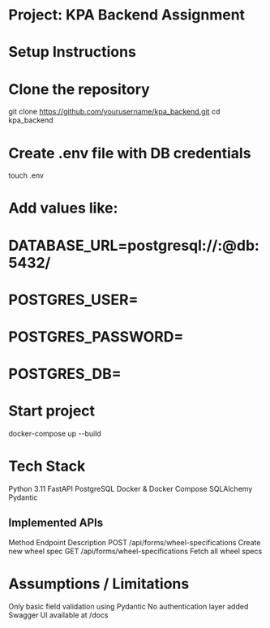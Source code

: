 # Project: KPA Backend Assignment

#  Setup Instructions
# Clone the repository
git clone https://github.com/yourusername/kpa_backend.git
cd kpa_backend

# Create .env file with DB credentials
touch .env
# Add values like:
# DATABASE_URL=postgresql://<user>:<pass>@db:5432/<dbname>
# POSTGRES_USER=<user>
# POSTGRES_PASSWORD=<pass>
# POSTGRES_DB=<dbname>

# Start project
docker-compose up --build

# Tech Stack
Python 3.11
FastAPI
PostgreSQL
Docker & Docker Compose
SQLAlchemy
Pydantic

## Implemented APIs
Method	    Endpoint	                    Description
POST     /api/forms/wheel-specifications	Create new wheel spec
GET	     /api/forms/wheel-specifications	Fetch all wheel specs

# Assumptions / Limitations
Only basic field validation using Pydantic
No authentication layer added
Swagger UI available at /docs
